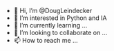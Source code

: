 - 👋 Hi, I’m @DougLeindecker
- 👀 I’m interested in Python and IA
- 🌱 I’m currently learning ...
- 💞️ I’m looking to collaborate on ...
- 📫 How to reach me ...

<!---
DougLeindecker/DougLeindecker is a ✨ special ✨ repository because its `README.md` (this file) appears on your GitHub profile.
You can click the Preview link to take a look at your changes.
--->
